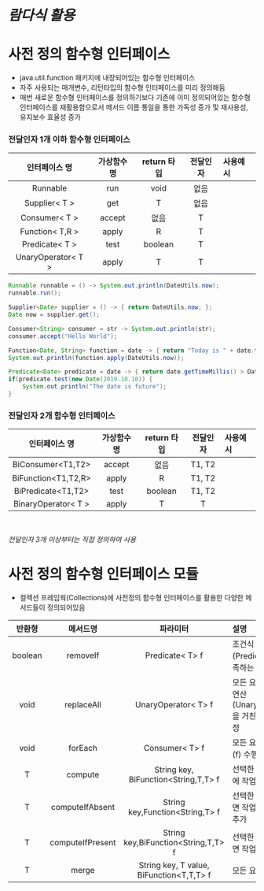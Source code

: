 # ***람다식 활용***
# 사전 정의 함수형 인터페이스
* java.util.function 패키지에 내장되어있는 함수형 인터페이스
* 자주 사용되는 매개변수, 리턴타입의 함수형 인터페이스를 미리 정의해둠
* 매번 새로운 함수형 인터페이스를 정의하기보다 기존에 이미 정의되어있는 함수형 인터페이스를 재활용함으로서 메서드 이름 통일을 통한 가독성 증가 및 재사용성, 유지보수 효율성 증가
### 전달인자 1개 이하 함수형 인터페이스
|인터페이스 명|가상함수명|return 타입|전달인자|사용예시|
|:---------------:|:-------:|:------------:|:--------:|:------|
|Runnable|run|void|없음||
|Supplier< T >|get|T|없음||
|Consumer< T >|accept|없음|T||
|Function< T,R >|apply|R|T||
|Predicate< T >|test|boolean|T||
|UnaryOperator< T >|apply|T|T||
```java
Runnable runnable = () -> System.out.println(DateUtils.now);
runnable.run();

Supplier<Date> supplier = () -> { return DateUtils.now; };
Date now = supplier.get();

Consumer<String> consumer = str -> System.out.println(str);
consumer.accept("Hello World");

Function<Date, String> function = date -> { return "Today is " + date.toString() };
System.out.println(function.apply(DateUtils.now));

Predicate<Date> predicate = date -> { return date.getTimeMillis() > DateUtils.now.getTimeMillis(); };
if(predicate.test(new Date(2019.10.10)) {
	System.out.println("The date is future");
}
```

### 전달인자 2개 함수형 인터페이스
|인터페이스 명|가상함수명|return 타입|전달인자|사용예시|
|:---------------:|:-------:|:------------:|:--------:|:------|
|BiConsumer<T1,T2>|accept|없음|T1, T2||
|BiFunction<T1,T2,R>|apply|R|T1, T2||
|BiPredicate<T1,T2>|test|boolean|T1, T2||
|BinaryOperator< T >|apply|T|T|

<br>

*전달인자 3개 이상부터는 직접 정의하여 사용*

# 사전 정의 함수형 인터페이스 모듈
* 컬렉션 프레임웍(Collections)에 사전정의 함수형 인터페이스를 활용한 다양한 메서드들이 정의되어있음

|반환형|메서드명|파라미터|설명|
|:------:|:----------:|:----------:|:------|
|boolean|removeIf|Predicate< T> f|조건식(Predicate)을 만족하는 요소 삭제|
|void|replaceAll|UnaryOperator< T> f|모든 요소의 값을 연산(UnaryOperaotr)을 거친 값으로 수정|
|void|forEach|Consumer< T> f|모든 요소에 작업(f) 수행|
|T|compute|String key, BiFunction<String,T,T> f|선택한 키의 value에 작업(f) 수행|
|T|computeIfAbsent|String key,Function<String,T> f|선택한 키가 없으면 작업(f)수행 후 추가|
|T|computeIfPresent|String key,BiFunction<String,T,T> f|선택한 키가 있으면 작업(f) 수행|
|T|merge|String key, T value, BiFunction<T,T,T> f|모든 요소에 
<!--stackedit_data:
eyJoaXN0b3J5IjpbLTEyNDU1Nzc2NTYsOTU5MjMxMDU2LDQxMD
A4OTIxNSw0NjgzNDkyMjksMTQyMTIyNDkyMSwtMTYxOTYyNTU3
NCwxNTc1NDY4MDcxXX0=
-->